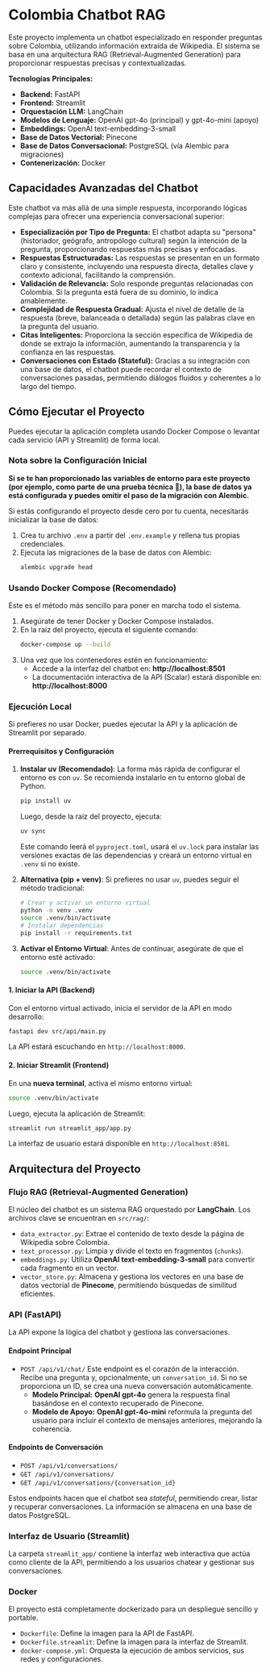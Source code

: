 # Colombia Chatbot RAG

Este proyecto implementa un chatbot especializado en responder preguntas sobre Colombia, utilizando información extraída de Wikipedia. El sistema se basa en una arquitectura RAG (Retrieval-Augmented Generation) para proporcionar respuestas precisas y contextualizadas.

**Tecnologías Principales:**
*   **Backend:** FastAPI
*   **Frontend:** Streamlit
*   **Orquestación LLM:** LangChain
*   **Modelos de Lenguaje:** OpenAI gpt-4o (principal) y gpt-4o-mini (apoyo)
*   **Embeddings:** OpenAI text-embedding-3-small
*   **Base de Datos Vectorial:** Pinecone
*   **Base de Datos Conversacional:** PostgreSQL (vía Alembic para migraciones)
*   **Contenerización:** Docker

## Capacidades Avanzadas del Chatbot

Este chatbot va más allá de una simple respuesta, incorporando lógicas complejas para ofrecer una experiencia conversacional superior:

*   **Especialización por Tipo de Pregunta:** El chatbot adapta su "persona" (historiador, geógrafo, antropólogo cultural) según la intención de la pregunta, proporcionando respuestas más precisas y enfocadas.
*   **Respuestas Estructuradas:** Las respuestas se presentan en un formato claro y consistente, incluyendo una respuesta directa, detalles clave y contexto adicional, facilitando la comprensión.
*   **Validación de Relevancia:** Solo responde preguntas relacionadas con Colombia. Si la pregunta está fuera de su dominio, lo indica amablemente.
*   **Complejidad de Respuesta Gradual:** Ajusta el nivel de detalle de la respuesta (breve, balanceada o detallada) según las palabras clave en la pregunta del usuario.
*   **Citas Inteligentes:** Proporciona la sección específica de Wikipedia de donde se extrajo la información, aumentando la transparencia y la confianza en las respuestas.
*   **Conversaciones con Estado (Stateful):** Gracias a su integración con una base de datos, el chatbot puede recordar el contexto de conversaciones pasadas, permitiendo diálogos fluidos y coherentes a lo largo del tiempo.

## Cómo Ejecutar el Proyecto

Puedes ejecutar la aplicación completa usando Docker Compose o levantar cada servicio (API y Streamlit) de forma local.

### Nota sobre la Configuración Inicial

**Si se te han proporcionado las variables de entorno para este proyecto (por ejemplo, como parte de una prueba técnica 🤪), la base de datos ya está configurada y puedes omitir el paso de la migración con Alembic.**

Si estás configurando el proyecto desde cero por tu cuenta, necesitarás inicializar la base de datos:
1.  Crea tu archivo `.env` a partir del `.env.example` y rellena tus propias credenciales.
2.  Ejecuta las migraciones de la base de datos con Alembic:
    ```bash
    alembic upgrade head
    ```

### Usando Docker Compose (Recomendado)

Este es el método más sencillo para poner en marcha todo el sistema.

1.  Asegúrate de tener Docker y Docker Compose instalados.
2.  En la raíz del proyecto, ejecuta el siguiente comando:
    ```bash
    docker-compose up --build
    ```
3.  Una vez que los contenedores estén en funcionamiento:
    *   Accede a la interfaz del chatbot en: **http://localhost:8501**
    *   La documentación interactiva de la API (Scalar) estará disponible en: **http://localhost:8000**

### Ejecución Local

Si prefieres no usar Docker, puedes ejecutar la API y la aplicación de Streamlit por separado.

#### Prerrequisitos y Configuración

1.  **Instalar uv (Recomendado)**: La forma más rápida de configurar el entorno es con `uv`. Se recomienda instalarlo en tu entorno global de Python.
    ```bash
    pip install uv
    ```
    Luego, desde la raíz del proyecto, ejecuta:
    ```bash
    uv sync
    ```
    Este comando leerá el `pyproject.toml`, usará el `uv.lock` para instalar las versiones exactas de las dependencias y creará un entorno virtual en `.venv` si no existe.

2.  **Alternativa (pip + venv)**: Si prefieres no usar `uv`, puedes seguir el método tradicional:
    ```bash
    # Crear y activar un entorno virtual
    python -m venv .venv
    source .venv/bin/activate
    # Instalar dependencias
    pip install -r requirements.txt
    ```

3.  **Activar el Entorno Virtual**: Antes de continuar, asegúrate de que el entorno esté activado:
    ```bash
    source .venv/bin/activate
    ```

#### 1. Iniciar la API (Backend)

Con el entorno virtual activado, inicia el servidor de la API en modo desarrollo:
```bash
fastapi dev src/api/main.py
```
La API estará escuchando en `http://localhost:8000`.

#### 2. Iniciar Streamlit (Frontend)

En una **nueva terminal**, activa el mismo entorno virtual:
```bash
source .venv/bin/activate
```
Luego, ejecuta la aplicación de Streamlit:
```bash
streamlit run streamlit_app/app.py
```
La interfaz de usuario estará disponible en `http://localhost:8501`.


## Arquitectura del Proyecto

### Flujo RAG (Retrieval-Augmented Generation)

El núcleo del chatbot es un sistema RAG orquestado por **LangChain**. Los archivos clave se encuentran en `src/rag/`:

*   `data_extractor.py`: Extrae el contenido de texto desde la página de Wikipedia sobre Colombia.
*   `text_processor.py`: Limpia y divide el texto en fragmentos (`chunks`).
*   `embeddings.py`: Utiliza **OpenAI text-embedding-3-small** para convertir cada fragmento en un vector.
*   `vector_store.py`: Almacena y gestiona los vectores en una base de datos vectorial de **Pinecone**, permitiendo búsquedas de similitud eficientes.

### API (FastAPI)

La API expone la lógica del chatbot y gestiona las conversaciones.

#### Endpoint Principal

*   `POST /api/v1/chat/`
    Este endpoint es el corazón de la interacción. Recibe una pregunta y, opcionalmente, un `conversation_id`. Si no se proporciona un ID, se crea una nueva conversación automáticamente.
    *   **Modelo Principal:** **OpenAI gpt-4o** genera la respuesta final basándose en el contexto recuperado de Pinecone.
    *   **Modelo de Apoyo:** **OpenAI gpt-4o-mini** reformula la pregunta del usuario para incluir el contexto de mensajes anteriores, mejorando la coherencia.

#### Endpoints de Conversación

*   `POST /api/v1/conversations/`
*   `GET /api/v1/conversations/`
*   `GET /api/v1/conversations/{conversation_id}`

Estos endpoints hacen que el chatbot sea *stateful*, permitiendo crear, listar y recuperar conversaciones. La información se almacena en una base de datos PostgreSQL.

### Interfaz de Usuario (Streamlit)

La carpeta `streamlit_app/` contiene la interfaz web interactiva que actúa como cliente de la API, permitiendo a los usuarios chatear y gestionar sus conversaciones.

### Docker

El proyecto está completamente dockerizado para un despliegue sencillo y portable.
*   `Dockerfile`: Define la imagen para la API de FastAPI.
*   `Dockerfile.streamlit`: Define la imagen para la interfaz de Streamlit.
*   `docker-compose.yml`: Orquesta la ejecución de ambos servicios, sus redes y configuraciones.
